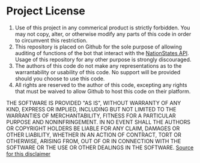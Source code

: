 # Project License

1. Use of this project in any commerical product is strictly forbidden. You may not copy, alter, or otherwise modify any parts of this code in order to circumvent this restriction.
2. This repository is placed on Github for the sole purpose of allowing auditing of functions of the bot that interact with the [NationStates API](https://nationstates.net/pages/api.html). Usage of this repository for any other purpose is strongly discouraged.
3. The authors of this code do not make any representations as to the warrantability or usability of this code. No support will be provided should you choose to use this code. 
4. All rights are reserved to the author of this code, excepting any rights that must be waived to allow Github to host this code on their platform.


THE SOFTWARE IS PROVIDED "AS IS", WITHOUT WARRANTY OF ANY KIND, EXPRESS OR IMPLIED, INCLUDING BUT NOT LIMITED TO THE WARRANTIES OF MERCHANTABILITY, FITNESS FOR A PARTICULAR PURPOSE AND NONINFRINGEMENT. IN NO EVENT SHALL THE AUTHORS OR COPYRIGHT HOLDERS BE LIABLE FOR ANY CLAIM, DAMAGES OR OTHER LIABILITY, WHETHER IN AN ACTION OF CONTRACT, TORT OR OTHERWISE, ARISING FROM, OUT OF OR IN CONNECTION WITH THE SOFTWARE OR THE USE OR OTHER DEALINGS IN THE SOFTWARE.
[Source for this disclaimer](https://opensource.org/licenses/MIT)
